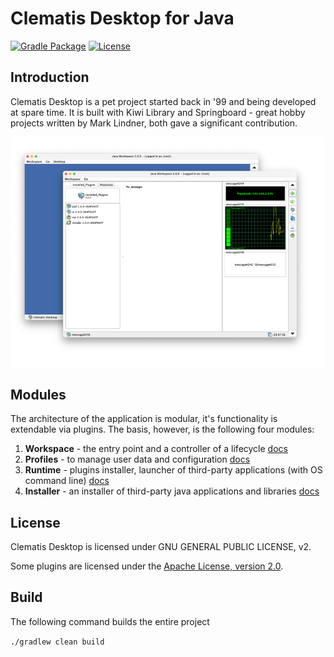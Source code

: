 # Clematis Desktop for Java

[![Gradle Package](https://github.com/grauds/clematis.desktop/actions/workflows/gradle-publish.yml/badge.svg)](https://github.com/grauds/clematis.desktop/actions/workflows/gradle-publish.yml)
[![License](https://img.shields.io/badge/License-GPLv2%202.0-blue.svg)](libs/kiwi/src/main/resources/com/hyperrealm/kiwi/html/gpl.html)

## Introduction

Clematis Desktop is a pet project started back in '99 and being developed at spare time. 
It is built with Kiwi Library and Springboard - great hobby projects written by Mark Lindner, both gave
a significant contribution. 

<img src="./docs/overview.png" alt="workspace_component_life_cycle.png" width="800px" align="middle"/>

## Modules

The architecture of the application is modular, it's functionality is extendable via plugins.
The basis, however, is the following four modules:

1. **Workspace** - the entry point and a controller of a lifecycle [docs](./libs/api/README.md)
2. **Profiles** - to manage user data and configuration  [docs](./libs/profiles/README.md)
3. **Runtime** - plugins installer, launcher of third-party applications (with OS command line)  [docs](./libs/runtime/README.md) 
4. **Installer** - an installer of third-party java applications and libraries  [docs](./libs/installer/README.md)

   
## License

Clematis Desktop is licensed under GNU GENERAL PUBLIC LICENSE, v2.

Some plugins are licensed under the
[Apache License, version 2.0](http://www.apache.org/licenses/LICENSE-2.0). 

## Build

The following command builds the entire project

`./gradlew clean build`




